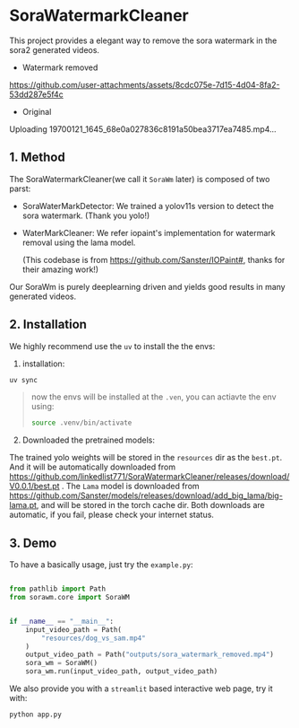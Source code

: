 # SoraWatermarkCleaner

This project provides a elegant way to remove the sora watermark in the sora2 generated videos.

- Watermark removed


https://github.com/user-attachments/assets/8cdc075e-7d15-4d04-8fa2-53dd287e5f4c



- Original


Uploading 19700121_1645_68e0a027836c8191a50bea3717ea7485.mp4…









## 1. Method

The SoraWatermarkCleaner(we call it `SoraWm` later) is composed of two parst:

- SoraWaterMarkDetector: We trained a yolov11s version to detect the sora watermark. (Thank you yolo!)

- WaterMarkCleaner: We refer iopaint's implementation for watermark removal using the lama model.

  (This codebase is from https://github.com/Sanster/IOPaint#, thanks for their amazing work!)

Our SoraWm is purely deeplearning driven and yields good results in many generated videos.



## 2. Installation

We highly recommend use the `uv` to install the the envs:

1. installation:

```bash
uv sync
```

> now the envs will be installed at the `.ven`, you can actiavte the env using:
>
> ```bash
> source .venv/bin/activate
> ```

2. Downloaded the pretrained models:

The trained yolo weights will be stored in the `resources` dir as the `best.pt`.  And it will be automatically downloaded from https://github.com/linkedlist771/SoraWatermarkCleaner/releases/download/V0.0.1/best.pt . The `Lama` model is downloaded from https://github.com/Sanster/models/releases/download/add_big_lama/big-lama.pt, and will be stored in the torch cache dir. Both downloads are automatic, if you fail, please check your internet status.

## 3.  Demo

To have a basically usage, just try the `example.py`:

```python

from pathlib import Path
from sorawm.core import SoraWM


if __name__ == "__main__":
    input_video_path = Path(
        "resources/dog_vs_sam.mp4"
    )
    output_video_path = Path("outputs/sora_watermark_removed.mp4")
    sora_wm = SoraWM()
    sora_wm.run(input_video_path, output_video_path)

```

We also provide you with a `streamlit` based interactive web page, try it with:

```bash
python app.py
```



